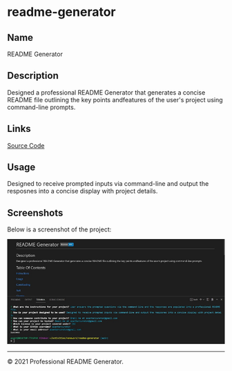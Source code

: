 # readme-generator


## Name
README Generator


## Description
Designed a professional README Generator that generates a concise README file outlining the key points andfeatures of the user's project using command-line prompts.

## Links
[Source Code](https://github.com/asantercureton/readme-generator)


## Usage
Designed to receive prompted inputs via command-line and output the resposnes into a concise display with project details.


## Screenshots
Below is a screenshot of the project:

![Image of html](./assets/images/readme-gen.jpg)

---
© 2021 Professional README Generator.